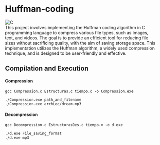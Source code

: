 # Huffman-coding
![C](https://img.shields.io/badge/language-C-blue.svg)
<br>
This project involves implementing the Huffman coding algorithm in C programming language to compress various file types, such as images, text, and videos. The goal is to provide an efficient tool for reducing file sizes without sacrificing quality, with the aim of saving storage space. This implementation utilizes the Huffman algorithm, a widely used compression technique, and is designed to be user-friendly and effective.



## Compilation and Execution

#### Compression

```http
gcc Compression.c Estructuras.c tiempo.c -o Compression.exe
```

```http
./Compression.exe path_and_filename
./Compression.exe archLec/dream.mp3
```

#### Decompression

```http
gcc Decompression.c EstructurasDes.c tiempo.x -o d.exe
```



```http
./d.exe File_saving_format
./d.exe mp3
```


